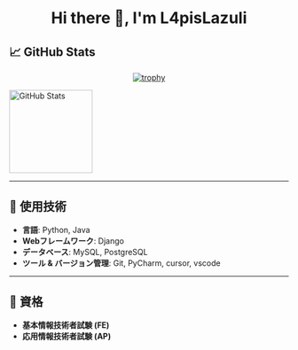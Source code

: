 <h1 align="center">Hi there 👋, I'm L4pisLazuli</h1>


## 📈 GitHub Stats
<p align="center">
  <a href="https://github.com/L4pisLazuli">
    <img src="https://github-profile-trophy.vercel.app/?username=L4pisLazuli&theme=gruvbox&rank=SSS,SS,S,AAA,AA,A,B,C&margin-w=10&margin-h=15" alt="trophy" />
  </a>
</p>

<img src="https://github-readme-stats.vercel.app/api?username=L4pisLazuli&show_icons=true&theme=gruvbox" height="150" alt="GitHub Stats" />

---

## 🔧 使用技術

-   **言語**: Python, Java
-   **Webフレームワーク**: Django
-   **データベース**: MySQL, PostgreSQL
-   **ツール & バージョン管理**: Git, PyCharm, cursor, vscode

---

## 🏅 資格

-   **基本情報技術者試験 (FE)**
-   **応用情報技術者試験 (AP)**
